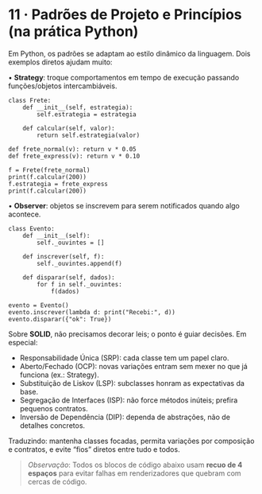 # 11 · Padrões de Projeto e Princípios (na prática Python)

Em Python, os padrões se adaptam ao estilo dinâmico da linguagem. Dois exemplos diretos ajudam muito:

• **Strategy**: troque comportamentos em tempo de execução passando funções/objetos intercambiáveis.

    class Frete:
        def __init__(self, estrategia):
            self.estrategia = estrategia

        def calcular(self, valor):
            return self.estrategia(valor)

    def frete_normal(v): return v * 0.05
    def frete_express(v): return v * 0.10

    f = Frete(frete_normal)
    print(f.calcular(200))
    f.estrategia = frete_express
    print(f.calcular(200))

• **Observer**: objetos se inscrevem para serem notificados quando algo acontece.

    class Evento:
        def __init__(self):
            self._ouvintes = []

        def inscrever(self, f):
            self._ouvintes.append(f)

        def disparar(self, dados):
            for f in self._ouvintes:
                f(dados)

    evento = Evento()
    evento.inscrever(lambda d: print("Recebi:", d))
    evento.disparar({"ok": True})

Sobre **SOLID**, não precisamos decorar leis; o ponto é guiar decisões. Em especial:
- Responsabilidade Única (SRP): cada classe tem um papel claro.
- Aberto/Fechado (OCP): novas variações entram sem mexer no que já funciona (ex.: Strategy).
- Substituição de Liskov (LSP): subclasses honram as expectativas da base.
- Segregação de Interfaces (ISP): não force métodos inúteis; prefira pequenos contratos.
- Inversão de Dependência (DIP): dependa de abstrações, não de detalhes concretos.

Traduzindo: mantenha classes focadas, permita variações por composição e contratos, e evite “fios” diretos entre tudo e todos.

>*Observação*: Todos os blocos de código abaixo usam **recuo de 4 espaços** para evitar falhas em renderizadores que quebram com cercas de código.

